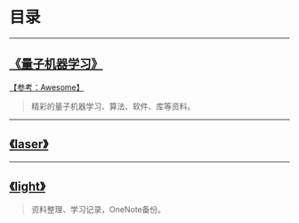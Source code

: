 # 目录

---
## [《量子机器学习》](quantum-machine-learning.md)  
[【参考：Awesome】]()
> 精彩的量子机器学习、算法、软件、库等资料。

---
## [《laser》](laser.md) 

---
## [《light》](light.md) 
> 资料整理、学习记录，OneNote备份。